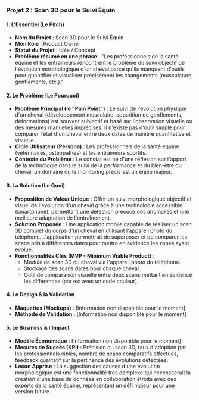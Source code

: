 ### **Projet 2 : Scan 3D pour le Suivi Équin**

#### **1. L'Essentiel (Le Pitch)**

* **Nom du Projet** : Scan 3D pour le Suivi Équin
* **Mon Rôle** : Product Owner
* **Statut du Projet** : Idée / Concept
* **Problème résumé en une phrase** : "Les professionnels de la santé équine et les entraîneurs rencontrent le problème du suivi objectif de l'évolution morphologique d'un cheval parce qu'ils manquent d'outils pour quantifier et visualiser précisément les changements (musculature, gonflements, etc.)."

#### **2. Le Problème (Le Pourquoi)**

* **Problème Principal (le "Pain Point")** : Le suivi de l'évolution physique d'un cheval (développement musculaire, apparition de gonflements, déformations) est souvent subjectif et basé sur l'observation visuelle ou des mesures manuelles imprécises. Il n'existe pas d'outil simple pour comparer l'état d'un cheval entre deux dates de manière quantitative et visuelle.
* **Cible Utilisateur (Persona)** : Les professionnels de la santé équine (vétérinaires, ostéopathes) et les entraîneurs sportifs.
* **Contexte du Problème** : Le constat est né d'une réflexion sur l'apport de la technologie dans le suivi de la performance et du bien-être du cheval, un domaine où le monitoring précis est un enjeu majeur.

#### **3. La Solution (Le Quoi)**

* **Proposition de Valeur Unique** : Offrir un suivi morphologique objectif et visuel de l'évolution d'un cheval grâce à une technologie accessible (smartphone), permettant une détection précoce des anomalies et une meilleure adaptation de l'entraînement.
* **Solution Proposée** : Une application mobile capable de réaliser un scan 3D complet du corps d'un cheval en utilisant l'appareil photo du téléphone. L'application permettrait de superposer et de comparer les scans pris à différentes dates pour mettre en évidence les zones ayant évolué.
* **Fonctionnalités Clés (MVP - Minimum Viable Product)** :
    * Module de scan 3D du cheval via l'appareil photo du téléphone.
    * Stockage des scans datés pour chaque cheval.
    * Outil de comparaison visuelle entre deux scans mettant en évidence les différences (par ex: avec un code couleur).

#### **4. Le Design & la Validation**

* **Maquettes (Mockups)** : [Information non disponible pour le moment]
* **Méthode de Validation** : [Information non disponible pour le moment]

#### **5. Le Business & l'Impact**

* **Modèle Économique** : [Information non disponible pour le moment]
* **Mesures de Succès (KPI)** : Précision du scan 3D, taux d'adoption par les professionnels ciblés, nombre de scans comparatifs effectués, feedback qualitatif sur la pertinence des évolutions détectées.
* **Leçon Apprise** : La suggestion des causes d'une évolution morphologique est une fonctionnalité très complexe qui nécessiterait la création d'une base de données en collaboration étroite avec des experts de la santé équine, représentant un défi majeur pour une version future.